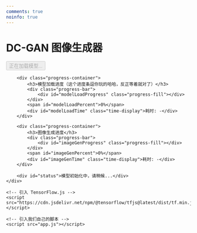 ```yaml
---
comments: true
noinfo: true
---
```

<!DOCTYPE html>
<html lang="zh-CN">
<head>
    <meta charset="UTF-8">
    <meta name="viewport" content="width=device-width, initial-scale=1.0">
    <title>DC-GAN</title>
    <link rel="stylesheet" href="style.css">
</head>
<body>
    <div class="container">
        <h1>DC-GAN 图像生成器</h1>
        <button id="generateBtn" disabled>正在加载模型...</button>
        <br>
        <div class="canvases-container">
            <div class="canvas-wrapper">
                <canvas id="ganCanvas1" width="64" height="64"></canvas>
            </div>
            <div class="canvas-wrapper">
                <canvas id="ganCanvas2" width="64" height="64"></canvas>
            </div>
            <div class="canvas-wrapper">
                <canvas id="ganCanvas3" width="64" height="64"></canvas>
            </div>
        </div>

        <div class="progress-container">
            <h3>模型加载进度（这个进度条逗你玩的哈哈，反正等着就对了）</h3>
            <div class="progress-bar">
                <div id="modelLoadProgress" class="progress-fill"></div>
            </div>
            <span id="modelLoadPercent">0%</span>
            <div id="modelLoadTime" class="time-display">耗时: -</div>
        </div>
        
        <div class="progress-container">
            <h3>图像生成进度</h3>
            <div class="progress-bar">
                <div id="imageGenProgress" class="progress-fill"></div>
            </div>
            <span id="imageGenPercent">0%</span>
            <div id="imageGenTime" class="time-display">耗时: -</div>
        </div>
        
        <div id="status">模型初始化中，请稍候...</div>
    </div>

    <!-- 引入 TensorFlow.js -->
    <script src="https://cdn.jsdelivr.net/npm/@tensorflow/tfjs@latest/dist/tf.min.js"></script>
    
    <!-- 引入我们自己的脚本 -->
    <script src="app.js"></script>
</body>
</html>